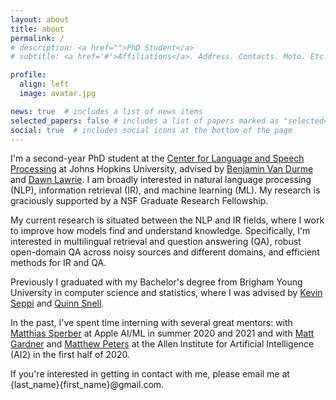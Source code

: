 ```yaml
---
layout: about
title: about
permalink: /
# description: <a href="">PhD Student</a>
# subtitle: <a href='#'>Affiliations</a>. Address. Contacts. Moto. Etc.

profile:
  align: left
  image: avatar.jpg

news: true  # includes a list of news items
selected_papers: false # includes a list of papers marked as "selected={true}"
social: true  # includes social icons at the bottom of the page
---
```


I'm a second-year PhD student at the [Center for Language and Speech Processing](https://www.clsp.jhu.edu) at Johns Hopkins University, advised by [Benjamin Van Durme](https://www.cs.jhu.edu/~vandurme/) and [Dawn Lawrie](https://hltcoe.jhu.edu/researcher/dawn-lawrie/). I am broadly interested in natural language processing (NLP), information retrieval (IR), and machine learning (ML). My research is graciously supported by a NSF Graduate Research Fellowship.

My current research is situated between the NLP and IR fields, where I work to improve how models find and understand knowledge. Specifically, I'm interested in multilingual retrieval and question answering (QA), robust open-domain QA across noisy sources and different domains, and efficient methods for IR and QA.

Previously I graduated with my Bachelor's degree from Brigham Young University in computer science and statistics, where I was advised by [Kevin Seppi](https://cs.byu.edu/faculty/faculty-directory/kevin-seppi/) and [Quinn Snell](https://cs.byu.edu/faculty/faculty-directory/quinn-snell/).

In the past, I've spent time interning with several great mentors: with [Matthias Sperber](http://msperber.com/) at Apple AI/ML in summer 2020 and 2021 and with [Matt Gardner](https://matt-gardner.github.io/) and [Matthew Peters](https://scholar.google.com/citations?user=K5nCPZwAAAAJ&hl=en) at the Allen Institute for Artificial Intelligence (AI2) in the first half of 2020.

If you're interested in getting in contact with me, please email me at {last_name}{first_name}@gmail.com.
